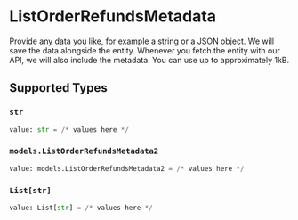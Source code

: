 # ListOrderRefundsMetadata

Provide any data you like, for example a string or a JSON object. We will save the data alongside the entity. Whenever you fetch the entity with our API, we will also include the metadata. You can use up to approximately 1kB.


## Supported Types

### `str`

```python
value: str = /* values here */
```

### `models.ListOrderRefundsMetadata2`

```python
value: models.ListOrderRefundsMetadata2 = /* values here */
```

### `List[str]`

```python
value: List[str] = /* values here */
```

